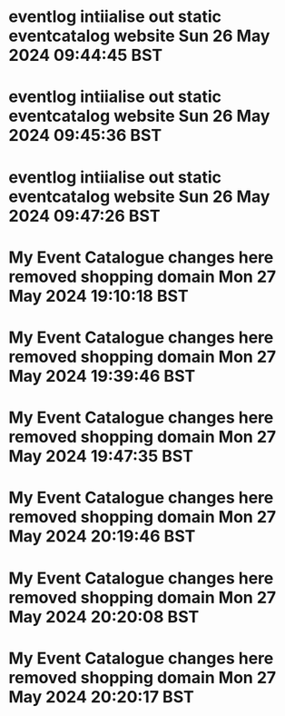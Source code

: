 # eventlog intiialise out static eventcatalog website Sun 26 May 2024 09:44:45 BST
# eventlog intiialise out static eventcatalog website Sun 26 May 2024 09:45:36 BST
# eventlog intiialise out static eventcatalog website Sun 26 May 2024 09:47:26 BST
# My Event Catalogue changes here removed shopping domain Mon 27 May 2024 19:10:18 BST
# My Event Catalogue changes here removed shopping domain Mon 27 May 2024 19:39:46 BST
# My Event Catalogue changes here removed shopping domain Mon 27 May 2024 19:47:35 BST
# My Event Catalogue changes here removed shopping domain Mon 27 May 2024 20:19:46 BST
# My Event Catalogue changes here removed shopping domain Mon 27 May 2024 20:20:08 BST
# My Event Catalogue changes here removed shopping domain Mon 27 May 2024 20:20:17 BST
